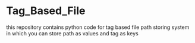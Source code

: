 # Tag_Based_File
this repository contains python code for tag based file path storing system in which you can store path as values and tag as keys

